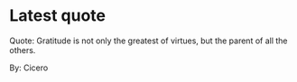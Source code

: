 # Latest quote 

Quote: Gratitude is not only the greatest of virtues, but the parent of all the others. 

By: Cicero